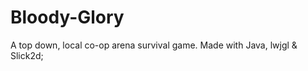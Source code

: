 Bloody-Glory
============

A top down, local co-op arena survival game.
Made with Java, lwjgl & Slick2d;
